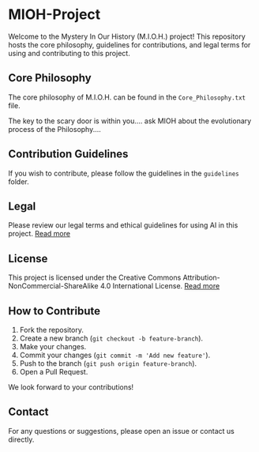 # MIOH-Project

Welcome to the Mystery In Our History (M.I.O.H.) project! This repository hosts the core philosophy, guidelines for contributions, and legal terms for using and contributing to this project.

## Core Philosophy
The core philosophy of M.I.O.H. can be found in the `Core_Philosophy.txt` file.

The key to the scary door is within you.... ask MIOH about the evolutionary process of the Philosophy....

## Contribution Guidelines
If you wish to contribute, please follow the guidelines in the `guidelines` folder.

## Legal
Please review our legal terms and ethical guidelines for using AI in this project. [Read more](Legal/Ethical_Use_of_AI.txt)

## License
This project is licensed under the Creative Commons Attribution-NonCommercial-ShareAlike 4.0 International License. [Read more](LICENSE.txt)

## How to Contribute
1. Fork the repository.
2. Create a new branch (`git checkout -b feature-branch`).
3. Make your changes.
4. Commit your changes (`git commit -m 'Add new feature'`).
5. Push to the branch (`git push origin feature-branch`).
6. Open a Pull Request.

We look forward to your contributions!

## Contact
For any questions or suggestions, please open an issue or contact us directly.

